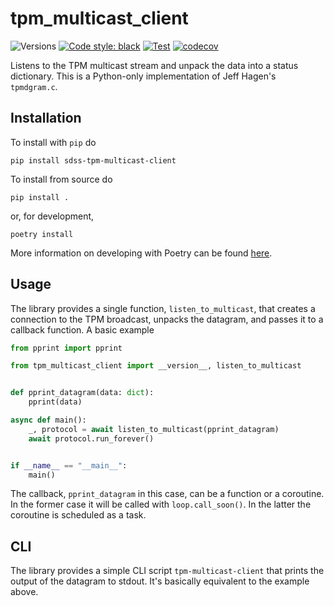 # tpm_multicast_client

![Versions](https://img.shields.io/badge/python->=3.10-blue)
[![Code style: black](https://img.shields.io/badge/code%20style-black-000000.svg)](https://github.com/psf/black)
[![Test](https://github.com/sdss/tpm_multicast_client/actions/workflows/test.yml/badge.svg)](https://github.com/sdss/tpm_multicast_client/actions/workflows/test.yml)
[![codecov](https://codecov.io/gh/sdss/tpm_multicast_client/branch/main/graph/badge.svg)](https://codecov.io/gh/sdss/tpm_multicast_client)

Listens to the TPM multicast stream and unpack the data into a status dictionary. This is a Python-only implementation of Jeff Hagen's ``tpmdgram.c``.

## Installation

To install with `pip` do

```console
pip install sdss-tpm-multicast-client
```

To install from source do

```console
pip install .
```

or, for development,

```console
poetry install
```

More information on developing with Poetry can be found [here](https://python-poetry.org).

## Usage

The library provides a single function, `listen_to_multicast`, that creates a connection to the TPM broadcast, unpacks the datagram, and passes it to a callback function. A basic example

```python
from pprint import pprint

from tpm_multicast_client import __version__, listen_to_multicast


def pprint_datagram(data: dict):
    pprint(data)

async def main():
    _, protocol = await listen_to_multicast(pprint_datagram)
    await protocol.run_forever()


if __name__ == "__main__":
    main()
```

The callback, `pprint_datagram` in this case, can be a function or a coroutine. In the former case it will be called with `loop.call_soon()`. In the latter the coroutine is scheduled as a task.

## CLI

The library provides a simple CLI script `tpm-multicast-client` that prints the output of the datagram to stdout. It's basically equivalent to the example above.
